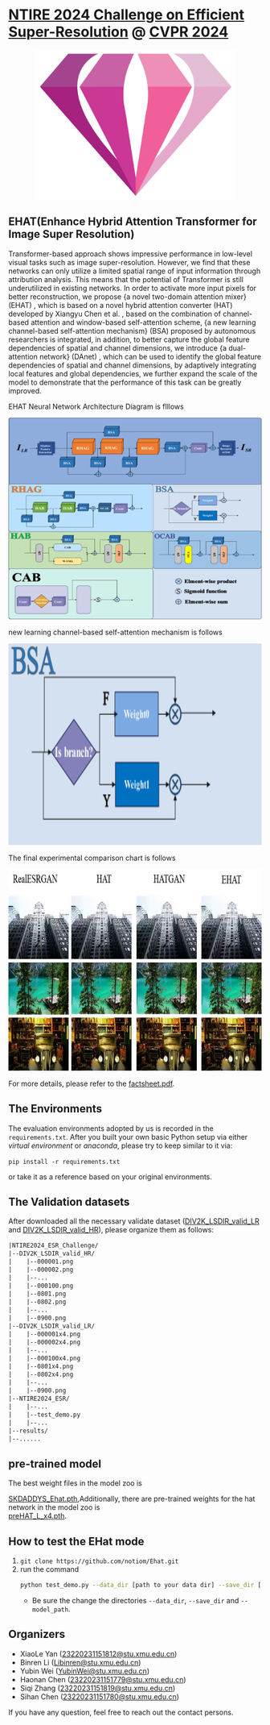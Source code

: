 # [NTIRE 2024 Challenge on Efficient Super-Resolution](https://cvlai.net/ntire/2024/) @ [CVPR 2024](https://cvpr.thecvf.com/)

<div align=center>
<img src="https://raw.githubusercontent.com/notiom/Ehat/main/figs/logo.png" width="400px"/> 
</div>

## EHAT(Enhance Hybrid Attention Transformer for Image Super Resolution)
Transformer-based approach shows impressive performance in low-level visual tasks such as image super-resolution. However, we find that these networks can only utilize a limited spatial range of input information through attribution analysis. This means that the potential of Transformer is still underutilized in existing networks. In order to activate more input pixels for better reconstruction, we propose {a novel two-domain attention mixer} (EHAT) , which is based on a novel hybrid attention converter (HAT) developed by Xiangyu Chen et al. , based on the combination of channel-based attention and window-based self-attention scheme, {a new learning channel-based self-attention mechanism} (BSA) proposed by autonomous researchers is integrated, in addition, to better capture the global feature dependencies of spatial and channel dimensions, we introduce  {a dual-attention network} (DAnet) , which can be used to identify the global feature dependencies of spatial and channel dimensions, by adaptively integrating local features and global dependencies, we further expand the scale of the model to demonstrate that the performance of this task can be greatly improved.

 EHAT Neural Network Architecture Diagram is flllows
 <div align=center>
<img src="https://raw.githubusercontent.com/notiom/Ehat/main/figs/fig1.png" height="400px" width="600px"/> 
</div>

 new learning channel-based self-attention mechanism is follows
  <div align=center>
<img src="https://raw.githubusercontent.com/notiom/Ehat/main/figs/fig2.png" height="400px" width="600px"/> 
</div>

The final experimental comparison chart is follows
  <div align=center>
<img src="https://raw.githubusercontent.com/notiom/Ehat/main/figs/fig3.jpg" height="400px" width="600px"/> 
</div>

For more details, please refer to the <a href="https://github.com/notiom/Ehat/blob/main/factsheet.pdf">factsheet.pdf</a>.

## The Environments
The evaluation environments adopted by us is recorded in the `requirements.txt`. After you built your own basic Python setup via either *virtual environment* or *anaconda*, please try to keep similar to it via:

```pip install -r requirements.txt```

or take it as a reference based on your original environments.

## The Validation datasets
After downloaded all the necessary validate dataset ([DIV2K_LSDIR_valid_LR](https://drive.google.com/file/d/1YUDrjUSMhhdx1s-O0I1qPa_HjW-S34Yj/view?usp=sharing) and [DIV2K_LSDIR_valid_HR](https://drive.google.com/file/d/1z1UtfewPatuPVTeAAzeTjhEGk4dg2i8v/view?usp=sharing)), please organize them as follows:

```
|NTIRE2024_ESR_Challenge/
|--DIV2K_LSDIR_valid_HR/
|    |--000001.png
|    |--000002.png
|    |--...
|    |--000100.png
|    |--0801.png
|    |--0802.png
|    |--...
|    |--0900.png
|--DIV2K_LSDIR_valid_LR/
|    |--000001x4.png
|    |--000002x4.png
|    |--...
|    |--000100x4.png
|    |--0801x4.png
|    |--0802x4.png
|    |--...
|    |--0900.png
|--NTIRE2024_ESR/
|    |--...
|    |--test_demo.py
|    |--...
|--results/
|--......
```

## pre-trained model
The best weight files in the model zoo is<div><a href = "https://github.com/notiom/Ehat/releases/download/vv2.0.0/SKDADDYS_Ehat.pth">SKDADDYS_Ehat.pth</a>,Additionally, there are pre-trained weights for the hat network in the model zoo is <div>
<a href = "https://github.com/notiom/Ehat/releases/download/vv2.0.0/preHAT_L_x4.pth">preHAT_L_x4.pth</a>.

## How to test the EHat mode
1. `git clone https://github.com/notiom/Ehat.git`
2. run the command
    ```bash
    python test_demo.py --data_dir [path to your data dir] --save_dir [path to your save dir] --model_path [path to your model dir] --model_id 35
    ```
    - Be sure the change the directories `--data_dir`, `--save_dir` and `--model_path`.

## Organizers
- XiaoLe Yan (23220231151812@stu.xmu.edu.cn)
- Binren Li (Libinren@stu.xmu.edu.cn)
- Yubin Wei (YubinWei@stu.xmu.edu.cn)
- Haonan Chen (23220231151779@stu.xmu.edu.cn) 
- Siqi Zhang (23220231151819@stu.xmu.edu.cn)
- Sihan Chen (23220231151780@stu.xmu.edu.cn)

If you have any question, feel free to reach out the contact persons.
